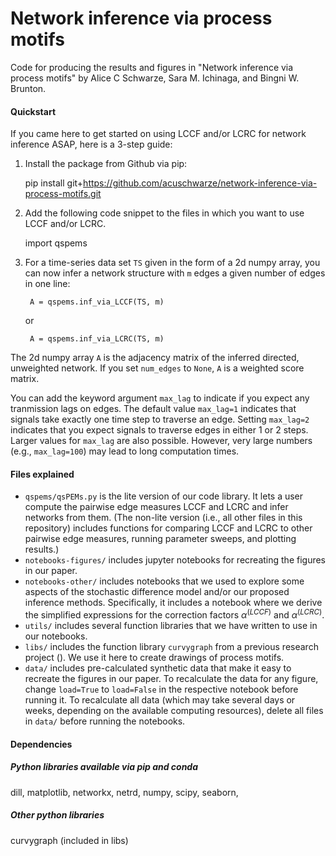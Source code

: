 # Network inference via process motifs

Code for producing the results and figures in "Network inference via process motifs" by Alice C Schwarze, Sara M. Ichinaga, and Bingni W. Brunton.

#### Quickstart

If you came here to get started on using LCCF and/or LCRC for network inference ASAP, here is a 3-step guide:

1. Install the package from Github via pip:

    pip install git+https://github.com/acuschwarze/network-inference-via-process-motifs.git

2. Add the following code snippet to the files in which you want to use LCCF and/or LCRC. 

    import qspems

3. For a time-series data set `TS` given in the form of a 2d numpy array, you can now infer a network structure with `m` edges a given number of edges in one line:

        A = qspems.inf_via_LCCF(TS, m)

    or 
    
        A = qspems.inf_via_LCRC(TS, m)

The 2d numpy array `A` is the adjacency matrix of the inferred directed, unweighted network. If you set `num_edges` to `None`, `A` is a weighted score matrix. 

You can add the keyword argument `max_lag` to indicate if you expect any tranmission lags on edges. The default value `max_lag=1` indicates that signals take exactly one time step to traverse an edge. Setting `max_lag=2` indicates that you expect signals to traverse edges in either 1 or 2 steps. Larger values for `max_lag` are also possible. However, very large numbers (e.g., `max_lag=100`) may lead to long computation times.

#### Files explained

* `qspems/qsPEMs.py` is the lite version of our code library. It lets a user compute the pairwise edge measures LCCF and LCRC and infer networks from them. (The non-lite version (i.e., all other files in this repository) includes functions for comparing LCCF and LCRC to other pairwise edge measures, running parameter sweeps, and plotting results.)
* `notebooks-figures/` includes jupyter notebooks for recreating the figures in our paper.
* `notebooks-other/` includes notebooks that we used to explore some aspects of the stochastic difference model and/or our proposed inference methods. Specifically, it includes a notebook where we derive the simplified expressions for the correction factors $\alpha^{(LCCF)}$ and $\alpha^{(LCRC)}$.
* `utils/` includes several function libraries that we have written to use in our notebooks.
* `libs/` includes the function library `curvygraph` from a previous research project (). We use it here to create drawings of process motifs.
* `data/` includes pre-calculated synthetic data that make it easy to recreate the figures in our paper. To recalculate the data for any figure, change `load=True` to `load=False` in the respective notebook before running it. To recalculate all data (which may take several days or weeks, depending on the available computing resources), delete all files in `data/` before running the notebooks.

#### Dependencies
##### Python libraries available via pip and conda
dill, matplotlib, networkx, netrd, numpy, scipy, seaborn, 

##### Other python libraries
curvygraph (included in libs)